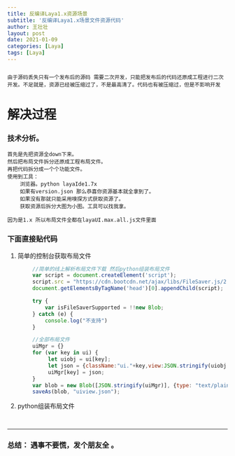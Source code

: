 ```yaml
---
title: 反编译Laya1.x资源场景
subtitle: '反编译Laya1.x场景文件资源代码'
author: 王壮壮
layout: post
date: 2021-01-09
categories: [Laya]
tags: [Laya]
---
```

 
### 
	由于源码丢失只有一个发布后的源码 需要二次开发，只能把发布后的代码还原成工程进行二次开发。不足就是，资源已经被压缩过了，不是最高清了。代码也有被压缩过，但是不影响开发
 
# 解决过程

### 技术分析。
    首先是先把资源全down下来。
	然后把布局文件拆分还原成工程布局文件。
	再把代码拆分成一个个功能文件。
	使用到工具：
		浏览器。python layaIde1.7x
		如果有version.json 那么恭喜你资源基本就全拿到了。
		如果没有那就只能采用嗅探方式获取资源了。
		获取资源后拆分大图为小图。工具可以找我拿。
		
	因为是1.x 所以布局文件全都在layaUI.max.all.js文件里面  

### 下面直接贴代码


1. 简单的控制台获取布局文件


```javascript 
		//简单的线上解析布局文件下载 然后python组装布局文件
		var script = document.createElement('script');
        script.src = "https://cdn.bootcdn.net/ajax/libs/FileSaver.js/2.0.5/FileSaver.js";
        document.getElementsByTagName('head')[0].appendChild(script);

        try {
            var isFileSaverSupported = !!new Blob;
        } catch (e) {
            console.log("不支持")
        }

		//全部布局文件
        uiMgr = {}
        for (var key in ui) {
             let uiobj = ui[key];
             let json = {className:"ui."+key,view:JSON.stringify(uiobj.uiView)}
             uiMgr[key] = json;
        }
        var blob = new Blob([JSON.stringify(uiMgr)], {type: "text/plain;charset=utf-8"});
        saveAs(blob, "uiview.json");

```


2. python组装布局文件

```Python
 

```
 
*** 
### 总结： 遇事不要慌，发个朋友全 。

 
``` 




